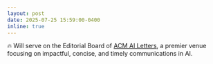 ```yaml
---
layout: post
date: 2025-07-25 15:59:00-0400
inline: true
---
```


:fire: Will serve on the Editorial Board of [ACM AI Letters](https://dl.acm.org/journal/ailet), a premier venue focusing on impactful, concise, and timely communications in AI.
